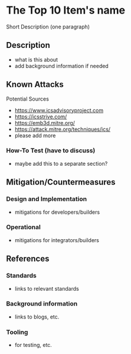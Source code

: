 # The Top 10 Item's name

Short Description (one paragraph)

## Description

- what is this about
- add background information if needed

## Known Attacks

Potential Sources

- <https://www.icsadvisoryproject.com>
- <https://icsstrive.com/>
- https://emb3d.mitre.org/
- https://attack.mitre.org/techniques/ics/
- please add more

### How-To Test (have to discuss)

- maybe add this to a separate section?

## Mitigation/Countermeasures

### Design and Implementation

- mitigations for developers/builders

### Operational

- mitigations for integrators/builders

## References

### Standards

- links to relevant standards

### Background information

- links to blogs, etc.

### Tooling

- for testing, etc.